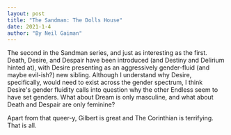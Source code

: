 ```yaml
---
layout: post
title: "The Sandman: The Dolls House"
date: 2021-1-4
author: "By Neil Gaiman"
---
```


The second in the Sandman series, and just as interesting as the first. Death, Desire, and Despair have been introduced (and Destiny and Delirium hinted at), with Desire presenting as an aggressively gender-fluid (and maybe evil-ish?) new sibling. Although I understand why Desire, specifically, would need to exist across the gender spectrum, I think Desire's gender fluidity calls into question why the other Endless seem to have set genders. What about Dream is only masculine, and what about Death and Despair are only feminine? 

Apart from that queer-y, Gilbert is great and The Corinthian is terrifying. That is all. 